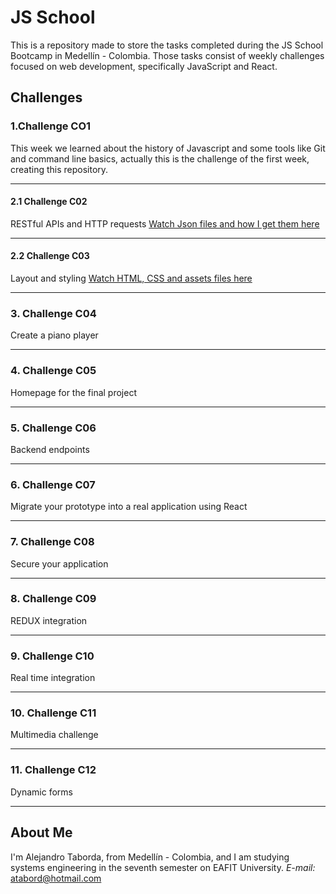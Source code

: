 # JS School
This is a repository made to store the tasks completed during the JS School Bootcamp in Medellín - Colombia. Those tasks consist of weekly challenges focused on web development, specifically JavaScript and React.

## Challenges
### 1.Challenge CO1
  This week we learned about the history of Javascript and some tools like Git and command line basics, actually this is the challenge of the first week, creating this repository.
***
####  2.1 Challenge C02
  RESTful APIs and HTTP requests
  [Watch Json files and how I get them here](../master/ChallengeC02)
  ***
#### 2.2 Challenge C03
  Layout and styling
  [Watch HTML, CSS and assets files here](../master/ChallengeC03)
***
### 3. Challenge C04
  Create a piano player
***
### 4. Challenge C05
  Homepage for the final project
***
### 5. Challenge C06
  Backend endpoints
***
### 6. Challenge C07
  Migrate your prototype into a real application using React
***
### 7. Challenge C08
  Secure your application
***
### 8. Challenge C09
  REDUX integration
***
### 9. Challenge C10
  Real time integration
***
### 10. Challenge C11
  Multimedia challenge
***
### 11. Challenge C12
  Dynamic forms
***

## About Me
I'm Alejandro Taborda, from Medellín - Colombia, and I am studying systems engineering in the seventh semester on EAFIT University.
*E-mail:* atabord@hotmail.com
